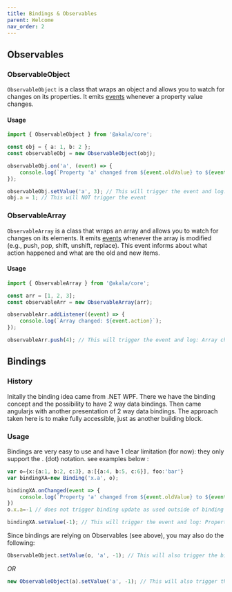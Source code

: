 ```yaml
---
title: Bindings & Observables
parent: Welcome
nav_order: 2
---
```


## Observables

### ObservableObject

`ObservableObject` is a class that wraps an object and allows you to watch for changes on its properties. It emits [events](events) whenever a property value changes.

#### Usage

```ts
import { ObservableObject } from '@akala/core';

const obj = { a: 1, b: 2 };
const observableObj = new ObservableObject(obj);

observableObj.on('a', (event) => {
    console.log(`Property 'a' changed from ${event.oldValue} to ${event.value}`);
});

observableObj.setValue('a', 3); // This will trigger the event and log: Property 'a' changed from 1 to 3
obj.a = 1; // This will NOT trigger the event
```

### ObservableArray

`ObservableArray` is a class that wraps an array and allows you to watch for changes on its elements. It emits [events](events) whenever the array is modified (e.g., push, pop, shift, unshift, replace). This event informs about what action happened and what are the old and new items.

#### Usage

```ts
import { ObservableArray } from '@akala/core';

const arr = [1, 2, 3];
const observableArr = new ObservableArray(arr);

observableArr.addListener((event) => {
    console.log(`Array changed: ${event.action}`);
});

observableArr.push(4); // This will trigger the event and log: Array changed: push
```

## Bindings

### History

Initally the binding idea came from .NET WPF. There we have the binding concept and the possibility to have 2 way data bindings. Then came angularjs with another presentation of 2 way data bindings. The approach taken here is to make fully accessible, just as another building block.

### Usage

Bindings are very easy to use and have 1 clear limitation (for now): they only support the . (dot) notation.
see examples below :

```ts
var o={x:{a:1, b:2, c:3}, a:[{a:4, b:5, c:6}], foo:'bar'}
var bindingXA=new Binding('x.a', o);

bindingXA.onChanged(event => {
    console.log(`Property 'a' changed from ${event.oldValue} to ${event.value}`);
})
o.x.a=-1 // does not trigger binding update as used outside of binding "context"

bindingXA.setValue(-1); // This will trigger the event and log: Property 'a' changed from 1 to -1
```

Since bindings are relying on Observables (see above), you may also do the following:

```ts
ObservableObject.setValue(o, 'a', -1); // This will also trigger the binding changed event
```

*OR*

```ts
new ObservableObject(a).setValue('a', -1); // This will also trigger the binding changed event
```
